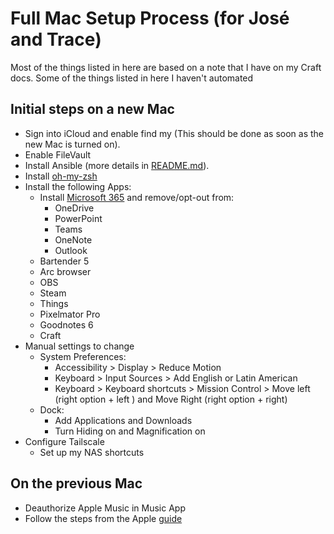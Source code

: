 # Full Mac Setup Process (for José and Trace)

Most of the things listed in here are based on a note that I have on my Craft docs. Some of the things listed in here I haven't automated

## Initial steps on a new Mac

- Sign into iCloud and enable find my (This should be done as soon as the new Mac is turned on).
- Enable FileVault
- Install Ansible (more details in [README.md](./README.md)).
- Install [oh-my-zsh](https://ohmyz.sh/)
- Install the following Apps:
  - Install [Microsoft 365](https://www.microsoft.com/es-mx/microsoft-365/microsoft-office) and remove/opt-out from:
    - OneDrive
    - PowerPoint
    - Teams
    - OneNote
    - Outlook
  - Bartender 5
  - Arc browser
  - OBS
  - Steam
  - Things
  - Pixelmator Pro
  - Goodnotes 6
  - Craft
- Manual settings to change
  - System Preferences:
    - Accessibility > Display > Reduce Motion
    - Keyboard > Input Sources > Add English or Latin American
    - Keyboard > Keyboard shortcuts > Mission Control > Move left (right option + left ) and Move Right (right option + right)
  - Dock:
    - Add Applications and Downloads
    - Turn Hiding on and Magnification on
- Configure Tailscale
  - Set up my NAS shortcuts
  
## On the previous Mac

- Deauthorize Apple Music in Music App
- Follow the steps from the Apple [guide](https://support.apple.com/en-au/HT212749)
